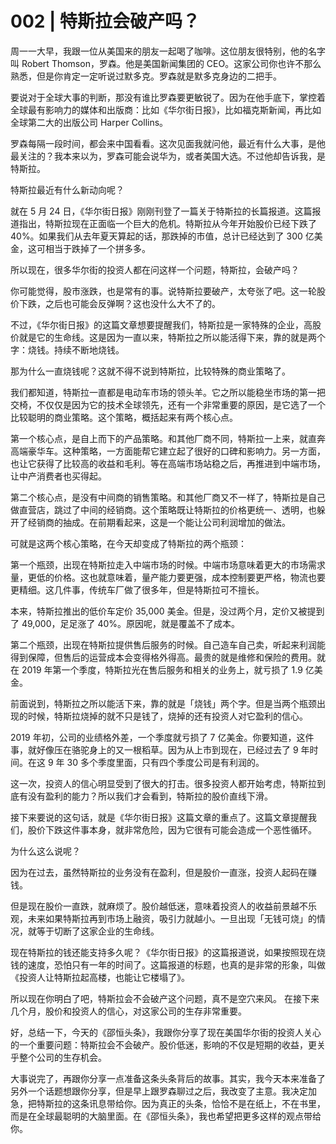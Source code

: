 # 002 | 特斯拉会破产吗？

周一一大早，我跟一位从美国来的朋友一起喝了咖啡。这位朋友很特别，他的名字叫 Robert Thomson，罗森。他是美国新闻集团的 CEO。这家公司你也许不那么熟悉，但是你肯定一定听说过默多克。罗森就是默多克身边的二把手。

要说对于全球大事的判断，那没有谁比罗森要更敏锐了。因为在他手底下，掌控着全球最有影响力的媒体和出版商：比如《华尔街日报》，比如福克斯新闻，再比如全球第二大的出版公司 Harper Collins。

罗森每隔一段时间，都会来中国看看。这次见面我就问他，最近有什么大事，是他最关注的？我本来以为，罗森可能会说华为，或者美国大选。不过他却告诉我，是特斯拉。

特斯拉最近有什么新动向呢？

就在 5 月 24 日，《华尔街日报》刚刚刊登了一篇关于特斯拉的长篇报道。这篇报道指出，特斯拉现在正面临一个巨大的危机。特斯拉从今年开始股价已经下跌了 40%。如果我们从去年夏天算起的话，那跌掉的市值，总计已经达到了 300 亿美金，这可相当于跌掉了一个拼多多。

所以现在，很多华尔街的投资人都在问这样一个问题，特斯拉，会破产吗？

你可能觉得，股市涨跌，也是常有的事。说特斯拉要破产，太夸张了吧。这一轮股价下跌，之后也可能会反弹啊？这也没什么大不了的。

不过，《华尔街日报》的这篇文章想要提醒我们，特斯拉是一家特殊的企业，高股价就是它的生命线。这是因为一直以来，特斯拉之所以能活得下来，靠的就是两个字：烧钱。持续不断地烧钱。

那为什么一直烧钱呢？这就不得不说到特斯拉，比较特殊的商业策略了。

我们都知道，特斯拉一直都是电动车市场的领头羊。它之所以能稳坐市场的第一把交椅，不仅仅是因为它的技术全球领先，还有一个非常重要的原因，是它选了一个比较聪明的商业策略。这个策略，概括起来有两个核心点。

第一个核心点，是自上而下的产品策略。和其他厂商不同，特斯拉一上来，就直奔高端豪华车。这种策略，一方面能帮它建立起了很好的口碑和影响力。另一方面，也让它获得了比较高的收益和毛利。等在高端市场站稳之后，再推进到中端市场，让中产消费者也买得起。

第二个核心点，是没有中间商的销售策略。和其他厂商又不一样了，特斯拉是自己做直营店，跳过了中间的经销商。这个策略既让特斯拉的价格更统一、透明，也躲开了经销商的抽成。在前期看起来，这是一个能让公司利润增加的做法。

可就是这两个核心策略，在今天却变成了特斯拉的两个瓶颈：

第一个瓶颈，出现在特斯拉走入中端市场的时候。中端市场意味着更大的市场需求量，更低的价格。这也就意味着，量产能力要更强，成本控制要更严格，物流也要更精细。这几件事，传统车厂做了很多年，但是特斯拉可不擅长。

本来，特斯拉推出的低价车定价 35,000 美金。但是，没过两个月，定价又被提到了 49,000，足足涨了 40%。原因呢，就是覆盖不了成本。

第二个瓶颈，出现在特斯拉提供售后服务的时候。自己造车自己卖，听起来利润能得到保障，但售后的运营成本会变得格外得高。最贵的就是维修和保险的费用。就在 2019 年第一个季度，特斯拉光在售后服务和相关的业务上，就亏损了 1.9 亿美金。

前面说到，特斯拉之所以能活下来，靠的就是「烧钱」两个字。但是当两个瓶颈出现的时候，特斯拉烧掉的就不只是钱了，烧掉的还有投资人对它盈利的信心。

2019 年初，公司的业绩格外差，一个季度就亏损了 7 亿美金。你要知道，这件事，就好像压在骆驼身上的又一根稻草。因为从上市到现在，已经过去了 9 年时间。在这 9 年 30 多个季度里面，只有四个季度公司是有利润的。

这一次，投资人的信心明显受到了很大的打击。很多投资人都开始考虑，特斯拉到底有没有盈利的能力？所以我们才会看到，特斯拉的股价直线下滑。

接下来要说的这句话，就是《华尔街日报》这篇文章的重点了。这篇文章提醒我们，股价下跌这件事本身，就非常危险，因为它很有可能会造成一个恶性循环。

为什么这么说呢？

因为在过去，虽然特斯拉的业务没有在盈利，但是股价一直涨，投资人起码在赚钱。

但是现在股价一直跌，就麻烦了。股价越低迷，意味着投资人的收益前景越不乐观，未来如果特斯拉再到市场上融资，吸引力就越小。一旦出现「无钱可烧」的情况，就等于切断了这家企业的生命线。

现在特斯拉的钱还能支持多久呢？《华尔街日报》的这篇报道说，如果按照现在烧钱的速度，恐怕只有一年的时间了。这篇报道的标题，也真的是非常的形象，叫做《投资人让特斯拉起高楼，也能让它楼塌了》。

所以现在你明白了吧，特斯拉会不会破产这个问题，真不是空穴来风。 在接下来几个月，股价和投资人的信心，对这家公司的生存非常重要。

好，总结一下，今天的《邵恒头条》，我跟你分享了现在美国华尔街的投资人关心的一个重要问题：特斯拉会不会破产。股价低迷，影响的不仅是短期的收益，更关乎整个公司的生存机会。

大事说完了，再跟你分享一点准备这条头条背后的故事。其实，我今天本来准备了另外一个话题想跟你分享，但是早上跟罗森聊过之后，我改变了主意。我决定加急，把特斯拉的这条讯息带给你。因为真正的头条，恰恰不是在纸上，不在书里，而是在全球最聪明的大脑里面。在《邵恒头条》，我也希望把更多这样的观点带给你。

